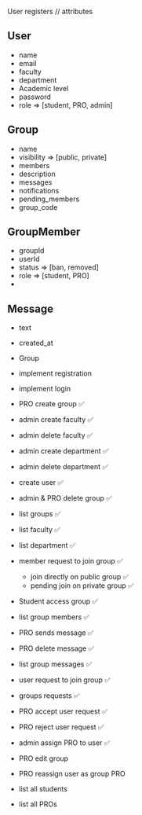 User registers
// attributes
## User
- name
- email
- faculty
- department
- Academic level
- password
- role => [student, PRO, admin]

## Group
- name
- visibility => [public, private]
- members
- description
- messages
- notifications
- pending_members
- group_code

## GroupMember
- groupId
- userId
- status => [ban, removed]
- role => [student, PRO]
- 

## Message
- text
- created_at
- Group

- implement registration
- implement login
- PRO create group ✅
- admin create faculty ✅
- admin delete faculty ✅
- admin create department ✅
- admin delete department ✅
- create user ✅
- admin & PRO delete group ✅
- list groups ✅
- list faculty ✅
- list department ✅
- member request to join group ✅
    - join directly on public group ✅
    - pending join on private group ✅
- Student access group ✅
- list group members ✅
- PRO sends message ✅
- PRO delete message ✅
- list group messages ✅
- user request to join group ✅
- groups requests ✅
- PRO accept user request ✅
- PRO reject user request ✅
- admin assign PRO to user ✅
- PRO edit group
- PRO reassign user as group PRO
- list all students
- list all PROs